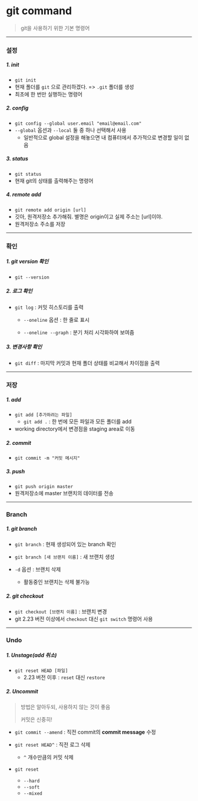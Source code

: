 # git command

> git을 사용하기 위한 기본 명령어

---

### 설정

##### 1. init

- `git init`
- 현재 폴더를 `git` 으로 관리하겠다. => `.git` 폴더를 생성
- 최초에 한 번만 실행하는 명령어



##### 2. config

- `git config --global user.email "email@email.com"`
- `--global` 옵션과 `--local` 둘 중 하나 선택해서 사용
  - 일반적으로 global 설정을 해놓으면 내 컴퓨터에서 추가적으로 변경할 일이 없음



##### 3. status

- `git status`
- 현재 git의 상태를 출력해주는 명령어



##### 4. remote add

- `git remote add origin [url]`
- 깃아, 원격저장소 추가해줘. 별명은 origin이고 실제 주소는 [url]이야.
- 원격저장소 주소를 저장

---

### 확인

##### 1. git version 확인

- `git --version`



##### 2. 로그 확인

- `git log` : 커밋 히스토리를 출력

  - `--oneline` 옵션 : 한 줄로 표시

  - `--oneline --graph` : 분기 처리 시각화하여 보여줌

    

##### 3. 변경사항 확인

- `git diff` : 마지막 커밋과 현재 폴더 상태를 비교해서 차이점을 출력

---

### 저장

##### 1. add

- `git add [추가하려는 파일]`
  - `git add .` : 한 번에 모든 파일과 모든 폴더를 add
- working directory에서 변경점을 staging area로 이동



##### 2. commit

- `git commit -m "커밋 메시지"`



##### 3. push

- `git push origin master`
- 원격저장소에 master 브랜치의 데이터를 전송

----

### Branch

##### 1. git branch

- `git branch` : 현재 생성되어 있는 branch 확인
- `git branch [새 브랜치 이름]` : 새 브랜치 생성

- `-d` 옵션 : 브랜치 삭제

  - 활동중인 브랜치는 삭제 불가능

  

##### 2. git checkout

- `git checkout [브랜치 이름]` : 브랜치 변경
- git 2.23 버전 이상에서 `checkout` 대신 `git switch` 명령어 사용

---

### Undo

##### 1. Unstage(add 취소)

- `git reset HEAD [파일]`
  - 2.23 버전 이후 : `reset` 대신 `restore`



##### 2. Uncommit

> 방법은 알아두되, 사용하지 않는 것이 좋음
>
> 커밋은 신중히!

- `git commit --amend` : 직전 commit의 **commit message** 수정
- `git reset HEAD^` : 직전 로그 삭제
  - `^` 개수만큼의 커밋 삭제

- `git reset`
  - `--hard` 
  - `--soft` 
  - `--mixed` 